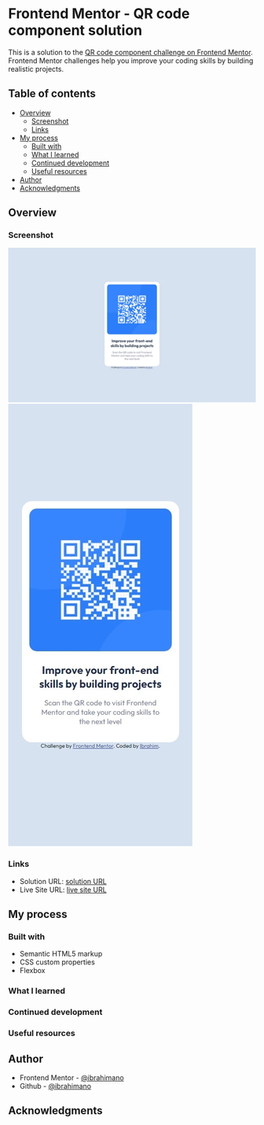 # Frontend Mentor - QR code component solution

This is a solution to the [QR code component challenge on Frontend Mentor](https://www.frontendmentor.io/challenges/qr-code-component-iux_sIO_H). Frontend Mentor challenges help you improve your coding skills by building realistic projects. 

## Table of contents

- [Overview](#overview)
  - [Screenshot](#screenshot)
  - [Links](#links)
- [My process](#my-process)
  - [Built with](#built-with)
  - [What I learned](#what-i-learned)
  - [Continued development](#continued-development)
  - [Useful resources](#useful-resources)
- [Author](#author)
- [Acknowledgments](#acknowledgments)


## Overview

### Screenshot

![desktop](screenshots/desktop.jpeg)
![mobile](screenshots/mobile.jpeg)


### Links

- Solution URL: [solution URL](https://www.frontendmentor.io/solutions/qr-code-component-main-yHmdVVHo-)
- Live Site URL: [live site URL](https://ibrahimano.github.io/qr-code-component-main/)

## My process

### Built with

- Semantic HTML5 markup
- CSS custom properties
- Flexbox


### What I learned


### Continued development

### Useful resources


## Author

- Frontend Mentor - [@ibrahimano](https://www.frontendmentor.io/profile/ibrahimano)
- Github - [@ibrahimano](https://github.com/ibrahimano)

## Acknowledgments

